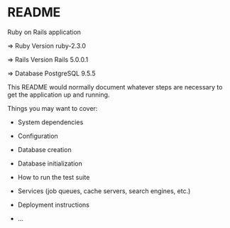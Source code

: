 # README

Ruby on Rails application


=> Ruby Version
   ruby-2.3.0

=> Rails Version
    Rails 5.0.0.1

=> Database
    PostgreSQL 9.5.5


This README would normally document whatever steps are necessary to get the
application up and running.

Things you may want to cover:


* System dependencies

* Configuration

* Database creation

* Database initialization

* How to run the test suite

* Services (job queues, cache servers, search engines, etc.)

* Deployment instructions

* ...
